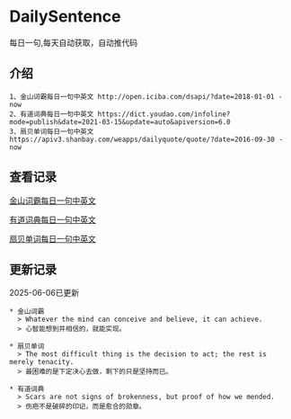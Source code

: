 # DailySentence

每日一句,每天自动获取，自动推代码

## 介绍

```
1、金山词霸每日一句中英文 http://open.iciba.com/dsapi/?date=2018-01-01 - now
2、有道词典每日一句中英文 https://dict.youdao.com/infoline?mode=publish&date=2021-03-15&update=auto&apiversion=6.0
3、扇贝单词每日一句中英文 https://apiv3.shanbay.com/weapps/dailyquote/quote/?date=2016-09-30 - now
```

## 查看记录

[金山词霸每日一句中英文](./data/iciba/)

[有道词典每日一句中英文](./data/youdao/)

[扇贝单词每日一句中英文](./data/shanbay/)

## 更新记录
2025-06-06已更新 
```
* 金山词霸
  > Whatever the mind can conceive and believe, it can achieve.
  > 心智能想到并相信的，就能实现。

* 扇贝单词
  > The most difficult thing is the decision to act; the rest is merely tenacity.
  > 最困难的是下定决心去做，剩下的只是坚持而已。

* 有道词典
  > Scars are not signs of brokenness, but proof of how we mended.
  > 伤疤不是破碎的印记，而是愈合的勋章。

```
